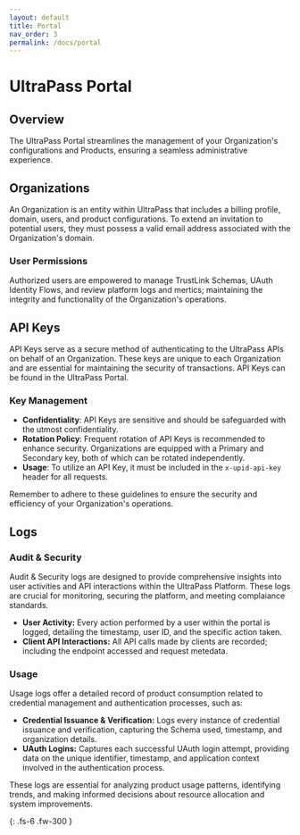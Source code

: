 ```yaml
---
layout: default
title: Portal
nav_order: 3
permalink: /docs/portal
---
```


# UltraPass Portal

## Overview
The UltraPass Portal streamlines the management of your Organization's configurations and Products, ensuring a seamless administrative experience.

## Organizations
An Organization is an entity within UltraPass that includes a billing profile, domain, users, and product configurations. To extend an invitation to potential users, they must possess a valid email address associated with the Organization's domain.

### User Permissions
Authorized users are empowered to manage TrustLink Schemas, UAuth Identity Flows, and review platform logs and mertics; maintaining the integrity and functionality of the Organization's operations.

## API Keys
API Keys serve as a secure method of authenticating to the UltraPass APIs on behalf of an Organization. These keys are unique to each Organization and are essential for maintaining the security of transactions. API Keys can be found in the UltraPass Portal.

### Key Management
- **Confidentiality**: API Keys are sensitive and should be safeguarded with the utmost confidentiality.
- **Rotation Policy**: Frequent rotation of API Keys is recommended to enhance security. Organizations are equipped with a Primary and Secondary key, both of which can be rotated independently.
- **Usage**: To utilize an API Key, it must be included in the `x-upid-api-key` header for all requests.

Remember to adhere to these guidelines to ensure the security and efficiency of your Organization's operations.

## Logs

### Audit & Security

Audit & Security logs are designed to provide comprehensive insights into user activities and API interactions within the UltraPass Platform. These logs are crucial for monitoring, securing the platform, and meeting complaiance standards.

- **User Activity:** Every action performed by a user within the portal is logged, detailing the timestamp, user ID, and the specific action taken.
- **Client API Interactions:** All API calls made by clients are recorded; including the endpoint accessed and request metedata.

### Usage

Usage logs offer a detailed record of product consumption related to credential management and authentication processes, such as:

- **Credential Issuance & Verification:** Logs every instance of credential issuance and verification, capturing the Schema used, timestamp, and organization details.
- **UAuth Logins:** Captures each successful UAuth login attempt, providing data on the unique identifier, timestamp, and application context involved in the authentication process.

These logs are essential for analyzing product usage patterns, identifying trends, and making informed decisions about resource allocation and system improvements.

{: .fs-6 .fw-300 }